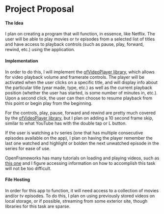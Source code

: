 # Project Proposal

#### The Idea
I plan on creating a program that will function, in essence, like Netflix.  The user will be able to play movies or tv episodes from a selected list of titles and have access to playback controls (such as pause, play, forward, rewind, etc.) using the application.

#### Implementation
In order to do this, I will implement the [ofVideoPlayer library](http://openframeworks.cc/documentation/video/ofVideoPlayer/), which allows for video playback volume and framerate controls.  The player will be activated when the user clicks on a specific title, and will display info about the particular title (year made, type, etc.) as well as the current playback position (whether the user has started, is some number of minutes in, etc.).  Upon a second click, the user can then choose to resume playback from this point or begin play from the beginning.

For the controls, play, pause, forward and rewind are pretty much covered by the [ofVideoPlayer library](http://openframeworks.cc/documentation/video/ofVideoPlayer/), but I plan on adding a 10 second frame skip, similar to what YouTube has with the double tap or L button.

If the user is watching a tv series (one that has multiple consecutive episodes available on the app), I plan on having the player remember the last one watched and highlight or bolden the next unwatched episode in the series for ease of use.

OpenFrameworks has many tutorials on loading and playing videos, such as [this one](http://openframeworks.cc/learning/04_video/load_and_play_video/) and I figure accessing information on how to accomplish this task will not be too difficult.

#### File Hosting
In order for this app to function, it will need access to a collection of movies and/or tv episodes.  To do this, I plan on using previously stored videos on local storage, or if possible, streaming from some exterior site, though libraries for this task are sparse.

